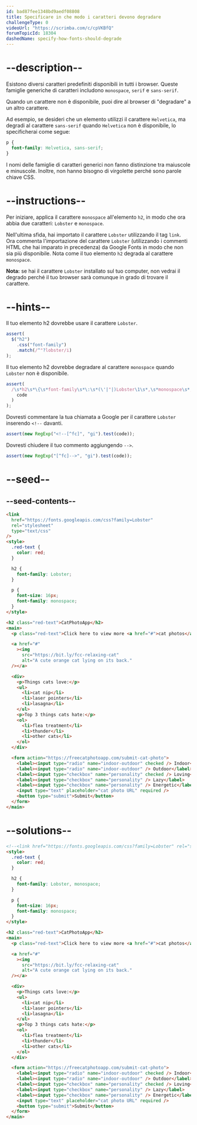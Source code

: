 ```yaml
---
id: bad87fee1348bd9aedf08808
title: Specificare in che modo i caratteri devono degradare
challengeType: 0
videoUrl: "https://scrimba.com/c/cpVKBfQ"
forumTopicId: 18304
dashedName: specify-how-fonts-should-degrade
---
```


# --description--

Esistono diversi caratteri predefiniti disponibili in tutti i browser. Queste famiglie generiche di caratteri includono `monospace`, `serif` e `sans-serif`.

Quando un carattere non è disponibile, puoi dire al browser di "degradare" a un altro carattere.

Ad esempio, se desideri che un elemento utilizzi il carattere `Helvetica`, ma degradi al carattere `sans-serif` quando `Helvetica` non è disponibile, lo specificherai come segue:

```css
p {
  font-family: Helvetica, sans-serif;
}
```

I nomi delle famiglie di caratteri generici non fanno distinzione tra maiuscole e minuscole. Inoltre, non hanno bisogno di virgolette perché sono parole chiave CSS.

# --instructions--

Per iniziare, applica il carattere `monospace` all'elemento `h2`, in modo che ora abbia due caratteri: `Lobster` e `monospace`.

Nell'ultima sfida, hai importato il carattere `Lobster` utilizzando il tag `link`. Ora commenta l'importazione del carattere `Lobster` (utilizzando i commenti HTML che hai imparato in precedenza) da Google Fonts in modo che non sia più disponibile. Nota come il tuo elemento `h2` degrada al carattere `monospace`.

**Nota:** se hai il carattere `Lobster` installato sul tuo computer, non vedrai il degrado perché il tuo browser sarà comunque in grado di trovare il carattere.

# --hints--

Il tuo elemento h2 dovrebbe usare il carattere `Lobster`.

```js
assert(
  $("h2")
    .css("font-family")
    .match(/^"?lobster/i)
);
```

Il tuo elemento h2 dovrebbe degradare al carattere `monospace` quando `Lobster` non è disponibile.

```js
assert(
  /\s*h2\s*\{\s*font-family\s*\:\s*(\'|"|)Lobster\1\s*,\s*monospace\s*;?\s*\}/gi.test(
    code
  )
);
```

Dovresti commentare la tua chiamata a Google per il carattere `Lobster` inserendo `<!--` davanti.

```js
assert(new RegExp("<!--[^fc]", "gi").test(code));
```

Dovresti chiudere il tuo commento aggiungendo `-->`.

```js
assert(new RegExp("[^fc]-->", "gi").test(code));
```

# --seed--

## --seed-contents--

```html
<link
  href="https://fonts.googleapis.com/css?family=Lobster"
  rel="stylesheet"
  type="text/css"
/>
<style>
  .red-text {
    color: red;
  }

  h2 {
    font-family: Lobster;
  }

  p {
    font-size: 16px;
    font-family: monospace;
  }
</style>

<h2 class="red-text">CatPhotoApp</h2>
<main>
  <p class="red-text">Click here to view more <a href="#">cat photos</a>.</p>

  <a href="#"
    ><img
      src="https://bit.ly/fcc-relaxing-cat"
      alt="A cute orange cat lying on its back."
  /></a>

  <div>
    <p>Things cats love:</p>
    <ul>
      <li>cat nip</li>
      <li>laser pointers</li>
      <li>lasagna</li>
    </ul>
    <p>Top 3 things cats hate:</p>
    <ol>
      <li>flea treatment</li>
      <li>thunder</li>
      <li>other cats</li>
    </ol>
  </div>

  <form action="https://freecatphotoapp.com/submit-cat-photo">
    <label><input type="radio" name="indoor-outdoor" checked /> Indoor</label>
    <label><input type="radio" name="indoor-outdoor" /> Outdoor</label><br />
    <label><input type="checkbox" name="personality" checked /> Loving</label>
    <label><input type="checkbox" name="personality" /> Lazy</label>
    <label><input type="checkbox" name="personality" /> Energetic</label><br />
    <input type="text" placeholder="cat photo URL" required />
    <button type="submit">Submit</button>
  </form>
</main>
```

# --solutions--

```html
<!--<link href="https://fonts.googleapis.com/css?family=Lobster" rel="stylesheet" type="text/css">-->
<style>
  .red-text {
    color: red;
  }

  h2 {
    font-family: Lobster, monospace;
  }

  p {
    font-size: 16px;
    font-family: monospace;
  }
</style>

<h2 class="red-text">CatPhotoApp</h2>
<main>
  <p class="red-text">Click here to view more <a href="#">cat photos</a>.</p>

  <a href="#"
    ><img
      src="https://bit.ly/fcc-relaxing-cat"
      alt="A cute orange cat lying on its back."
  /></a>

  <div>
    <p>Things cats love:</p>
    <ul>
      <li>cat nip</li>
      <li>laser pointers</li>
      <li>lasagna</li>
    </ul>
    <p>Top 3 things cats hate:</p>
    <ol>
      <li>flea treatment</li>
      <li>thunder</li>
      <li>other cats</li>
    </ol>
  </div>

  <form action="https://freecatphotoapp.com/submit-cat-photo">
    <label><input type="radio" name="indoor-outdoor" checked /> Indoor</label>
    <label><input type="radio" name="indoor-outdoor" /> Outdoor</label><br />
    <label><input type="checkbox" name="personality" checked /> Loving</label>
    <label><input type="checkbox" name="personality" /> Lazy</label>
    <label><input type="checkbox" name="personality" /> Energetic</label><br />
    <input type="text" placeholder="cat photo URL" required />
    <button type="submit">Submit</button>
  </form>
</main>
```
